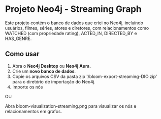 # Projeto Neo4j - Streaming Graph

Este projeto contém o banco de dados que criei no Neo4j, incluindo usuários, filmes, séries,
atores e diretores, com relacionamentos como WATCHED (com propriedade rating), ACTED_IN, DIRECTED_BY e HAS_GENRE.

## Como usar

1. Abra o **Neo4j Desktop** ou **Neo4j Aura**.
2. Crie um **novo banco de dados**.
3. Copie os arquivos CSV da pasta zip '/bloom-export-streaming-DIO.zip' para o diretório de importação do Neo4j.
4. Importe os nós
   
OU

Abra bloom-visualization-streaming.png para visualizar os nós e relacionamentos em grafos.

